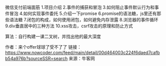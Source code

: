 微信支付前端面筋
1.项目介绍
2.事件的捕获和冒泡
3.如何阻止事件默认行为和事件冒泡
4.如何实现事件委托
5.介绍一下promise
6.promise的语法糖，js里还有那些语法糖
7.闭包的构成，如何使用闭包，如何避免内存泄露
8.浏览器的事件循环
9.div垂直居中的三种方法
10.xss攻击，csrf攻击的原理和防止方式

算法：自行构建一课二叉树，并找出他的最大深度

作者：来个offer球球了受不了了
链接：https://www.nowcoder.com/feed/main/detail/00d464003c224f6daed7cafbb54a976b?sourceSSR=search
来源：牛客网

```js

```